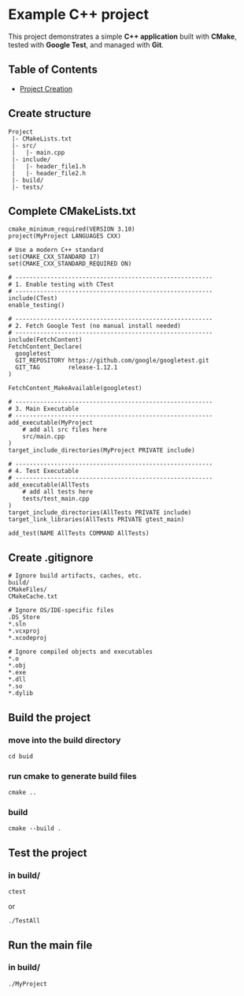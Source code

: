 # Example C++ project

This project demonstrates a simple **C++ application** built with **CMake**, tested with **Google Test**, and managed with **Git**.

## Table of Contents
- [Project Creation](#Create-structure)

## Create structure
```
Project
 |- CMakeLists.txt
 |- src/
 |   |- main.cpp
 |- include/
 |   |- header_file1.h
 |   |- header_file2.h
 |- build/
 |- tests/
```


## Complete CMakeLists.txt
```
cmake_minimum_required(VERSION 3.10)
project(MyProject LANGUAGES CXX)

# Use a modern C++ standard
set(CMAKE_CXX_STANDARD 17)
set(CMAKE_CXX_STANDARD_REQUIRED ON)

# --------------------------------------------------------
# 1. Enable testing with CTest
# --------------------------------------------------------
include(CTest)
enable_testing()

# --------------------------------------------------------
# 2. Fetch Google Test (no manual install needed)
# --------------------------------------------------------
include(FetchContent)
FetchContent_Declare(
  googletest
  GIT_REPOSITORY https://github.com/google/googletest.git
  GIT_TAG        release-1.12.1
)

FetchContent_MakeAvailable(googletest)

# --------------------------------------------------------
# 3. Main Executable
# --------------------------------------------------------
add_executable(MyProject
    # add all src files here
    src/main.cpp
)
target_include_directories(MyProject PRIVATE include)

# --------------------------------------------------------
# 4. Test Executable
# --------------------------------------------------------
add_executable(AllTests
    # add all tests here
    tests/test_main.cpp
)
target_include_directories(AllTests PRIVATE include)
target_link_libraries(AllTests PRIVATE gtest_main)

add_test(NAME AllTests COMMAND AllTests)
```

## Create .gitignore
```
# Ignore build artifacts, caches, etc.
build/
CMakeFiles/
CMakeCache.txt

# Ignore OS/IDE-specific files
.DS_Store
*.sln
*.vcxproj
*.xcodeproj

# Ignore compiled objects and executables
*.o
*.obj
*.exe
*.dll
*.so
*.dylib
```

## Build the project

### move into the build directory
```
cd buid
```
### run cmake to generate build files
```
cmake ..
```
### build
```
cmake --build .
```

## Test the project
### in build/
```
ctest
```
or
```
./TestAll
```

## Run the main file
### in build/
```
./MyProject
```











